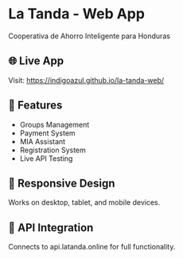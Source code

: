 # La Tanda - Web App

Cooperativa de Ahorro Inteligente para Honduras

## 🌐 Live App
Visit: https://indigoazul.github.io/la-tanda-web/

## 🎯 Features
- Groups Management
- Payment System  
- MIA Assistant
- Registration System
- Live API Testing

## 📱 Responsive Design
Works on desktop, tablet, and mobile devices.

## 🔗 API Integration
Connects to api.latanda.online for full functionality.